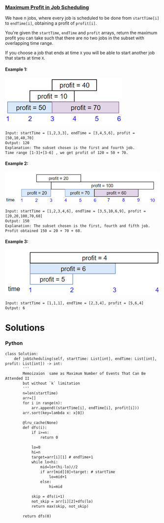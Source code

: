 ### [Maximum Profit in Job Scheduling](https://leetcode.com/problems/maximum-profit-in-job-scheduling/) <br>

We have n jobs, where every job is scheduled to be done from `startTime[i]` to `endTime[i]`, obtaining a profit of `profit[i]`.

You're given the `startTime`, `endTime` and `profit` arrays, return the maximum profit you can take such that there are no two jobs in the subset with overlapping time range.

If you choose a job that ends at time `X` you will be able to start another job that starts at time `X`.



#### Example 1:
<img src="../../../../../images/1235sample1_1584.png">

```
Input: startTime = [1,2,3,3], endTime = [3,4,5,6], profit = [50,10,40,70]
Output: 120
Explanation: The subset chosen is the first and fourth job. 
Time range [1-3]+[3-6] , we get profit of 120 = 50 + 70.

```

#### Example 2:
<img src="../../../../../images/1235sample22_1584.png">

```
Input: startTime = [1,2,3,4,6], endTime = [3,5,10,6,9], profit = [20,20,100,70,60]
Output: 150
Explanation: The subset chosen is the first, fourth and fifth job. 
Profit obtained 150 = 20 + 70 + 60.

```

#### Example 3:
<img src="../../../../../images/1235sample3_1584.png">

```
Input: startTime = [1,1,1], endTime = [2,3,4], profit = [5,6,4]
Output: 6

```



# Solutions

### Python
```
class Solution:
    def jobScheduling(self, startTime: List[int], endTime: List[int], profit: List[int]) -> int:
        '''
        Memoizaion  same as Maximum Number of Events That Can Be Attended II
        but without `k` limitation
        '''
        n=len(startTime)
        arr=[]
        for i in range(n):
            arr.append((startTime[i], endTime[i], profit[i]))
        arr.sort(key=lambda x: x[0])
        
        @lru_cache(None)
        def dfs(i):
            if i>=n:
                return 0

            lo=0
            hi=n
            target=arr[i][1] # endTime+1
            while lo<hi:
                mid=lo+(hi-lo)//2
                if arr[mid][0]<target: # startTime
                    lo=mid+1
                else:
                    hi=mid
                    
            skip = dfs(i+1)
            not_skip = arr[i][2]+dfs(lo)
            return max(skip, not_skip)
        
        return dfs(0)

```
